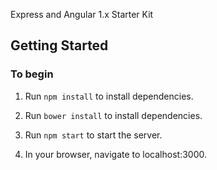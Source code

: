 Express and Angular 1.x Starter Kit

## Getting Started

### To begin

1. Run `npm install` to install dependencies.

2. Run `bower install` to install dependencies.

3. Run `npm start` to start the server.

4. In your browser, navigate to localhost:3000.
